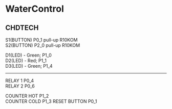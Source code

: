 # WaterControl

## CHDTECH
S1(BUTTON) P0_1 pull-up R10KOM  
S2(BUTTON) P2_0 pull-up R10KOM  

D1(LED) - Green; P1_0  
D2(LED) - Red;   P1_1  
D3(LED) - Green; P1_4  

---------------------------------  
RELAY 1          P0_4  
RELAY 2          P0_6  

COUNTER HOT      P1_2  
COUNTER COLD     P1_3
RESET BUTTON     P0_1